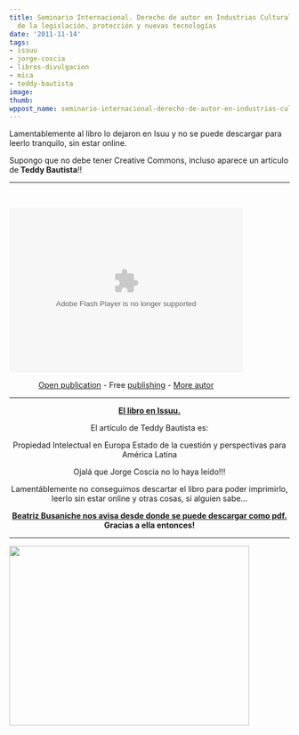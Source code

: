 ```yaml
---
title: Seminario Internacional. Derecho de autor en Industrias Culturales. Alcances
  de la legislación, protección y nuevas tecnologías
date: '2011-11-14'
tags:
- issuu
- jorge-coscia
- libros-divulgacion
- mica
- teddy-bautista
image: 
thumb: 
wppost_name: seminario-internacional-derecho-de-autor-en-industrias-culturales-alcances-de-la-legislacion-proteccion-y-nuevas-tecnologias
---
```


Lamentablemente al libro lo dejaron en Isuu y no se puede descargar para leerlo tranquilo, sin estar online.

Supongo que no debe tener Creative Commons, incluso aparece un artículo de<strong> Teddy Bautista</strong>!!

<hr />

&nbsp;
<div>

<object id="288dd885-c9f7-1141-1de2-850da97fc668" style="width: 420px; height: 296px;" width="320" height="240" classid="clsid:d27cdb6e-ae6d-11cf-96b8-444553540000" codebase="http://download.macromedia.com/pub/shockwave/cabs/flash/swflash.cab#version=6,0,40,0"><param name="allowfullscreen" value="true" /><param name="menu" value="false" /><param name="wmode" value="transparent" /><param name="src" value="http://static.issuu.com/webembed/viewers/style1/v2/IssuuReader.swf" /><param name="flashvars" value="mode=mini&amp;backgroundColor=%23222222&amp;documentId=111109174146-1432ba3813af4ffda5beedf45c55c4ee" /><embed id="288dd885-c9f7-1141-1de2-850da97fc668" style="width: 420px; height: 296px;" width="320" height="240" type="application/x-shockwave-flash" src="http://static.issuu.com/webembed/viewers/style1/v2/IssuuReader.swf" allowfullscreen="true" menu="false" wmode="transparent" flashvars="mode=mini&amp;backgroundColor=%23222222&amp;documentId=111109174146-1432ba3813af4ffda5beedf45c55c4ee" /></object>
<div style="width: 420px; text-align: center;"><a href="http://issuu.com/secretariadecultura/docs/derecho_de_autor_mica2b?mode=window&amp;backgroundColor=%23222222" target="_blank">Open publication</a> - Free <a href="http://issuu.com" target="_blank">publishing</a> - <a href="http://issuu.com/search?q=autor" target="_blank">More autor</a></div>
</div>

<hr />
<p style="text-align: center;"><strong><a href="http://issuu.com/secretariadecultura/docs/derecho_de_autor_mica2b?mode=window&amp;backgroundColor=%23222222" target="_blank">El libro en Issuu.</a></strong></p>
<p style="text-align: center;">El artículo de Teddy Bautista es:</p>
<p style="text-align: center;">Propiedad Intelectual en Europa Estado de la cuestión y perspectivas
para América Latina</p>
<p style="text-align: center;">Ojalá que Jorge Coscia no lo haya leído!!!</p>
<p style="text-align: center;">Lamentáblemente no conseguimos descartar el libro para poder imprimirlo, leerlo sin estar online y otras cosas, si alguien sabe...</p>
<p style="text-align: center;"><strong><a href="http://www.vialibre.org.ar/2011/11/14/cultura-lanza-libro-sobre-derechos-de-autor/" target="_blank">Beatriz Busaniche nos avisa desde donde se puede descargar como pdf.</a></strong>
<strong> Gracias a ella entonces!</strong></p>


<hr />

<a href="http://partidopirata.com.ar/wp-content/uploads/2011/05/Teddy_bautista.jpg"><img class="size-full wp-image-1075 aligncenter" title="Teddy_bautista" src="http://partidopirata.com.ar/wp-content/uploads/2011/05/Teddy_bautista.jpg" alt="" width="431" height="323" /></a>
